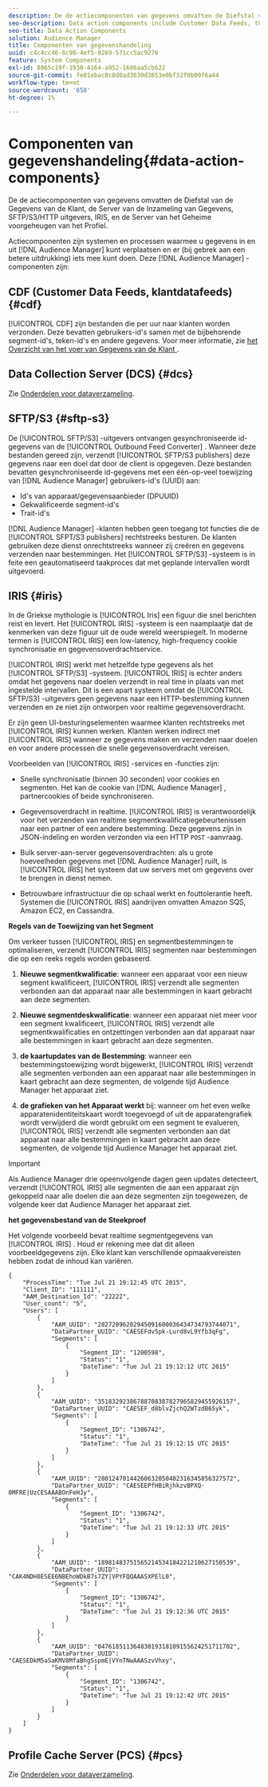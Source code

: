 ```yaml
---
description: De de actiecomponenten van gegevens omvatten de Diefstal van de Gegevens van de Klant, de Server van de Inzameling van Gegevens, SFTP/S3/HTTP uitgevers, IRIS, en de Server van het Geheime voorgeheugen van het Profiel.
seo-description: Data action components include Customer Data Feeds, the Data Collection Server, SFTP/S3/HTTP publishers, IRIS, and the Profile Cache Server.
seo-title: Data Action Components
solution: Audience Manager
title: Componenten van gegevenshandeling
uuid: c4c4cc46-8c96-4ef5-8269-571cc5ac9276
feature: System Components
exl-id: 8065c19f-1930-4164-a952-1686aa5cb622
source-git-commit: fe01ebac8c0d0ad3630d3853e0bf32f0b00f6a44
workflow-type: tm+mt
source-wordcount: '658'
ht-degree: 1%

---
```


# Componenten van gegevenshandeling{#data-action-components}

De de actiecomponenten van gegevens omvatten de Diefstal van de Gegevens van de Klant, de Server van de Inzameling van Gegevens, SFTP/S3/HTTP uitgevers, IRIS, en de Server van het Geheime voorgeheugen van het Profiel.

<!-- 

c_compact.xml

 -->

Actiecomponenten zijn systemen en processen waarmee u gegevens in en uit [!DNL Audience Manager] kunt verplaatsen en er (bij gebrek aan een betere uitdrukking) iets mee kunt doen. Deze [!DNL Audience Manager] -componenten zijn:

## CDF (Customer Data Feeds, klantdatafeeds) {#cdf}

[!UICONTROL CDF] zijn bestanden die per uur naar klanten worden verzonden. Deze bevatten gebruikers-id&#39;s samen met de bijbehorende segment-id&#39;s, teken-id&#39;s en andere gegevens. Voor meer informatie, zie [ het Overzicht van het voer van Gegevens van de Klant ](../../features/cdf-files.md).

## Data Collection Server (DCS) {#dcs}

Zie [Onderdelen voor dataverzameling](../../reference/system-components/components-data-collection.md).

## SFTP/S3 {#sftp-s3}

De [!UICONTROL SFTP/S3] -uitgevers ontvangen gesynchroniseerde id-gegevens van de [!UICONTROL Outbound Feed Converter] . Wanneer deze bestanden gereed zijn, verzendt [!UICONTROL SFTP/S3 publishers] deze gegevens naar een doel dat door de client is opgegeven. Deze bestanden bevatten gesynchroniseerde id-gegevens met een één-op-veel toewijzing van [!DNL Audience Manager] gebruikers-id&#39;s (UUID) aan:

* Id&#39;s van apparaat/gegevensaanbieder (DPUUID)
* Gekwalificeerde segment-id&#39;s
* Trait-id&#39;s

[!DNL Audience Manager] -klanten hebben geen toegang tot functies die de [!UICONTROL SFPT/S3 publishers] rechtstreeks besturen. De klanten gebruiken deze dienst onrechtstreeks wanneer zij creëren en gegevens verzenden naar bestemmingen. Het [!UICONTROL SFTP/S3] -systeem is in feite een geautomatiseerd taakproces dat met geplande intervallen wordt uitgevoerd.

## IRIS {#iris}

In de Griekse mythologie is [!UICONTROL Iris] een figuur die snel berichten reist en levert. Het [!UICONTROL IRIS] -systeem is een naamplaatje dat de kenmerken van deze figuur uit de oude wereld weerspiegelt. In moderne termen is [!UICONTROL IRIS] een low-latency, high-frequency cookie synchronisatie en gegevensoverdrachtservice.

[!UICONTROL IRIS] werkt met hetzelfde type gegevens als het [!UICONTROL SFTP/S3] -systeem. [!UICONTROL IRIS] is echter anders omdat het gegevens naar doelen verzendt in real time in plaats van met ingestelde intervallen. Dit is een apart systeem omdat de [!UICONTROL SFTP/S3] -uitgevers geen gegevens naar een HTTP-bestemming kunnen verzenden en ze niet zijn ontworpen voor realtime gegevensoverdracht.

Er zijn geen UI-besturingselementen waarmee klanten rechtstreeks met [!UICONTROL IRIS] kunnen werken. Klanten werken indirect met [!UICONTROL IRIS] wanneer ze gegevens maken en verzenden naar doelen en voor andere processen die snelle gegevensoverdracht vereisen.

Voorbeelden van [!UICONTROL IRIS] -services en -functies zijn:

* Snelle synchronisatie (binnen 30 seconden) voor cookies en segmenten. Het kan de cookie van [!DNL Audience Manager] , partnercookies of beide synchroniseren.
* Gegevensoverdracht in realtime. [!UICONTROL IRIS] is verantwoordelijk voor het verzenden van realtime segmentkwalificatiegebeurtenissen naar een partner of een andere bestemming. Deze gegevens zijn in JSON-indeling en worden verzonden via een HTTP `POST` -aanvraag.

* Bulk server-aan-server gegevensoverdrachten: als u grote hoeveelheden gegevens met [!DNL Audience Manager] ruilt, is [!UICONTROL IRIS] het systeem dat uw servers met om gegevens over te brengen in dienst nemen.

* Betrouwbare infrastructuur die op schaal werkt en fouttolerantie heeft. Systemen die [!UICONTROL IRIS] aandrijven omvatten Amazon SQS, Amazon EC2, en Cassandra.

**Regels van de Toewijzing van het Segment**

Om verkeer tussen [!UICONTROL IRIS] en segmentbestemmingen te optimaliseren, verzendt [!UICONTROL IRIS] segmenten naar bestemmingen die op een reeks regels worden gebaseerd.

1. **Nieuwe segmentkwalificatie**: wanneer een apparaat voor een nieuw segment kwalificeert, [!UICONTROL IRIS] verzendt alle segmenten verbonden aan dat apparaat naar alle bestemmingen in kaart gebracht aan deze segmenten.

1. **Nieuwe segmentdeskwalificatie**: wanneer een apparaat niet meer voor een segment kwalificeert, [!UICONTROL IRIS] verzendt alle segmentkwalificaties en ontzettingen verbonden aan dat apparaat naar alle bestemmingen in kaart gebracht aan deze segmenten.

1. **de kaartupdates van de Bestemming**: wanneer een bestemmingstoewijzing wordt bijgewerkt, [!UICONTROL IRIS] verzendt alle segmenten verbonden aan een apparaat naar alle bestemmingen in kaart gebracht aan deze segmenten, de volgende tijd Audience Manager het apparaat ziet.

1. **de grafieken van het Apparaat werkt** bij: wanneer om het even welke apparatenidentiteitskaart wordt toegevoegd of uit de apparatengrafiek wordt verwijderd die wordt gebruikt om een segment te evalueren, [!UICONTROL IRIS] verzendt alle segmenten verbonden aan dat apparaat naar alle bestemmingen in kaart gebracht aan deze segmenten, de volgende tijd Audience Manager het apparaat ziet.

>[!IMPORTANT]
>
>Als Audience Manager drie opeenvolgende dagen geen updates detecteert, verzendt [!UICONTROL IRIS] alle segmenten die aan een apparaat zijn gekoppeld naar alle doelen die aan deze segmenten zijn toegewezen, de volgende keer dat Audience Manager het apparaat ziet.

**het gegevensbestand van de Steekproef**

Het volgende voorbeeld bevat realtime segmentgegevens van [!UICONTROL IRIS] . Houd er rekening mee dat dit alleen voorbeeldgegevens zijn. Elke klant kan verschillende opmaakvereisten hebben zodat de inhoud kan variëren.

```
{
    "ProcessTime": "Tue Jul 21 19:12:45 UTC 2015",
    "Client_ID": "111111",
    "AAM_Destination_Id": "22222",
    "User_count": "5",
    "Users": [
        {
            "AAM_UUID": "28272096202945091600036434734793744071",
            "DataPartner_UUID": "CAESEFdv5pk-Lurd8vL9Yfb3qFg",
            "Segments": [
                {
                    "Segment_ID": "1200598",
                    "Status": "1",
                    "DateTime": "Tue Jul 21 19:12:12 UTC 2015"
                }
            ]
        },
        {
            "AAM_UUID": "35183292386788708387827965829455926157",
            "DataPartner_UUID": "CAESEF_d8blvZjchQ2WTzdB65yk",
            "Segments": [
                {
                    "Segment_ID": "1306742",
                    "Status": "1",
                    "DateTime": "Tue Jul 21 19:12:15 UTC 2015"
                }
            ]
        },
        {
            "AAM_UUID": "28012470144260632050402316345856327572",
            "DataPartner_UUID": "CAESEEPfHBiRjhkzvBPXQ-0MFRE|UzCESAAABOnFeHJy",
            "Segments": [
                {
                    "Segment_ID": "1306742",
                    "Status": "1",
                    "DateTime": "Tue Jul 21 19:12:33 UTC 2015"
                }
            ]
        },
        {
            "AAM_UUID": "18981483751565214534184221210627150539",
            "DataPartner_UUID": "CAK4NDH0ESEE6NBEhoWDkB7s7ZY|VPYFQQAAASXPElL0",
            "Segments": [
                {
                    "Segment_ID": "1306742",
                    "Status": "1",
                    "DateTime": "Tue Jul 21 19:12:36 UTC 2015"
                }
            ]
        },
        {
            "AAM_UUID": "04761851136483019318109155624251711702",
            "DataPartner_UUID": "CAESEDkM5aSaKMV8MfaBhgSspmE|VYnTNwAAASzvVhxy",
            "Segments": [
                {
                    "Segment_ID": "1306742",
                    "Status": "1",
                    "DateTime": "Tue Jul 21 19:12:42 UTC 2015"
                }
            ]
        }
    ]
}
```

## Profile Cache Server (PCS) {#pcs}

Zie [Onderdelen voor dataverzameling](../../reference/system-components/components-data-collection.md).
